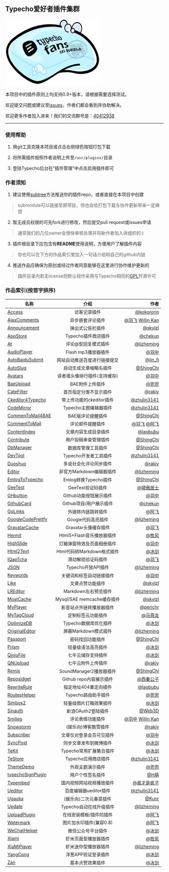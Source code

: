 ## Typecho爱好者插件集群

![logo](https://raw.githubusercontent.com/typecho-fans/typecho-fans.github.io/master/soapgroup.png)

本项目中的插件原则上均支持0.9+版本，请根据需要选择测试。

欢迎提交问题或建议至[issues](https://github.com/typecho-fans/plugins/issues)，作者们都会看到并协助解决。

欢迎更多作者加入进来！我们的交流群号是：[40412938](http://shang.qq.com/wpa/qunwpa?idkey=a5a8afedf099e18ddf9b530db9217251e39001d52aace42888bf470d9b6cb86a)

<hr>

### 使用帮助

 1. 用git工具克隆本项目或点击右侧绿色按钮打包下载

 2. 将所需插件按照作者说明上传至`/usr/plugins/`目录

 3. 登陆Typecho后台在“插件管理”中点击启用插件即可

### 作者须知

 1. 建议使用[subtree](http://aoxuis.me/post/2013-08-06-git-subtree)方法推送你的插件repo，或者直接在本项目中创建

 > submodule可以链接至原项目，但也会给打包下载与协作更新带来一定麻烦

 2. 暂无成员权限的可先fork进行修改，然后提交pull request或issues申请

 > 通常我们的几位owner会很快审核处理并将新作者加入进组织的:)

 3. 插件根目录下应包含有**README**使用说明，方便用户了解插件内容

 > 你也可以在下方的作品索引里加入一句话介绍和自己的github内链

 4. 推送作品应确保为原创或经过作者同意能够在这里进行协作维护更新的

 > 插件目录内若无license则默认视作采用与Typecho相同的[GPL](https://github.com/typecho/typecho/blob/master/license.txt)开源许可

### 作品索引(按首字排序)

| 名称 | 介绍 | 作者 |
| ---- |:----:| ----:|
| [Access](https://github.com/kokororin/typecho-plugin-Access) | 访客记录插件 | [@kokororin](https://github.com/kokororin) |
| [AjaxComments](https://github.com/typecho-fans/plugins/tree/master/AjaxComments) | 异步嵌套评论插件 | [@羽飞](https://github.com/byends) [Willin Kan](http://kan.willin.org) |
| [Announcement](https://github.com/typecho-fans/plugins/tree/master/Announcement) | 弹出式公告栏插件 | [@skylzl](https://github.com/xiaogouxo) |
| [AppStore](https://github.com/typecho-fans/plugins/tree/master/AppStore) | Typecho插件商店插件 | [@chekun](https://github.com/chekun) |
| [At](https://github.com/typecho-fans/plugins/tree/master/At) | 评论@型回复模式插件 | [@lizheming](https://github.com/lizheming) |
| [AudioPlayer](https://github.com/typecho-fans/plugins/tree/master/AudioPlayer) | Flash mp3播放器插件 | [@羽中](https://github.com/jzwalk) |
| [AutoBaiduSubmit](https://github.com/jinfeijie/AutoBaiduSubmit) | 网站自动推送百度进行链接提交 | [@jin_fj](https://github.com/jinfeijie) |
| [AutoSlug](https://github.com/typecho-fans/plugins/tree/master/AutoSlug) | 自动生成文章缩略名插件 | [@ShingChi](https://github.com/shingchi) |
| [Avatars](https://github.com/typecho-fans/plugins/tree/master/Avatars) | 读者墙头像排行插件(支持缓存) | [@羽中](https://github.com/jzwalk) |
| [BaeUpload](https://github.com/typecho-fans/plugins/tree/master/BaeUpload) | BAE附件上传插件 | [@兜兜](https://github.com/doudoutime) |
| [CateFilter](https://github.com/typecho-fans/plugins/tree/master/CateFilter) | 首页指定分类不显示插件 | [@rakiy](https://github.com/rakiy) |
| [Ckeditor4Typecho](https://github.com/typecho-fans/plugins/tree/master/Ckeditor4Typecho) | 带上传功能的ckeditor插件 | [@zhulin3141](https://github.com/zhulin3141) |
| [CodeMirror](https://github.com/typecho-fans/plugins/tree/master/CodeMirror) | Typecho主题编辑器插件 | [@zhulin3141](https://github.com/zhulin3141) |
| [CommenToMail4BAE](https://github.com/typecho-fans/plugins/tree/master/CommenToMail4BAE) | BAE版评论提醒插件 | [@ShingChi](https://github.com/shingchi) |
| [CommentToMail](https://github.com/byends/CommentToMail) | 评论邮件提醒插件 | [@羽飞](https://github.com/byends) [@阿飞](https://github.com/defeme) |
| [ContentIndex](https://github.com/typecho-fans/plugins/tree/master/ContentIndex) | 文章内容生成目录插件 | [@laobubu](https://github.com/laobubu) |
| [Contribute](https://github.com/typecho-fans/plugins/tree/master/Contribute) | 用户投稿审查管理插件 | [@ShingChi](https://github.com/shingchi) |
| [DbManager](https://github.com/typecho-fans/plugins/tree/master/DbManager) | 数据库管理工具插件 | [@ShingChi](https://github.com/shingchi) |
| [DevTool](https://github.com/typecho-fans/plugins/tree/master/DevTool) | Typecho开发者工具插件 | [@zhulin3141](https://github.com/zhulin3141) |
| [Duoshuo](https://github.com/typecho-fans/plugins/tree/master/Duoshuo) | 多说社会化评论同步插件 | [@rakiy](https://github.com/rakiy) |
| [Editor](https://github.com/typecho-fans/plugins/tree/master/Editor) | 非官方Markdown编辑器插件 | [@lizheming](https://github.com/lizheming) |
| [EmlogToTypecho](https://github.com/typecho-fans/plugins/tree/master/EmlogToTypecho) | Emlog转换Typecho插件 | [@ShingChi](https://github.com/shingchi) |
| [GeeTest](https://github.com/typecho-fans/plugins/tree/master/GeeTest) | GeeTest验证码插件 | [@啸傲居士](https://github.com/shuxiao9058) |
| [GHbutton](https://github.com/typecho-fans/plugins/tree/master/GHbutton) | Github功能按钮展示插件 | [@羽中](https://github.com/jzwalk) |
| [GithubCard](https://github.com/typecho-fans/plugins/tree/master/GithubCard) | Github项目/用户展示插件 | [@chekun](https://github.com/chekun) |
| [GoLinks](https://github.com/typecho-fans/plugins/tree/master/GoLinks) | 外链转内链跳转插件 | [@阿飞](https://github.com/defeme) |
| [GoogleCodePrettfy](https://github.com/typecho-fans/plugins/tree/master/GoogleCodePrettify) | Google代码高亮插件 | [@lizheming](https://github.com/lizheming) |
| [GravatarCache](https://github.com/typecho-fans/plugins/tree/master/GravatarCache) | Gravatar头像缓存插件 | [@羽飞](https://github.com/byends) |
| [Hermit](https://github.com/typecho-fans/plugins/tree/master/Hermit) | Html5+Flash音乐播放器插件 | [@牧风](https://github.com/iMuFeng) |
| [HighSlide](https://github.com/typecho-fans/plugins/tree/master/HighSlide) | 灯箱弹窗特效及页面相册插件 | [@羽中](https://github.com/jzwalk) |
| [Html2Text](https://github.com/typecho-fans/plugins/tree/master/Html2Text) | Html代码转Markdown格式插件 | [@冰剑](https://github.com/binjoo) |
| [IQapTcha](https://github.com/typecho-fans/plugins/tree/master/IQapTcha) | 滑动解锁验证码插件 | [@羽飞](https://github.com/byends) |
| [JSON](https://github.com/typecho-fans/plugins/tree/master/JSON) | Typecho开放API插件 | [@lizheming](https://github.com/lizheming) |
| [Keywords](https://github.com/typecho-fans/plugins/tree/master/Keywords) | 关键词和标签自动链接插件 | [@羽中](https://github.com/jzwalk) |
| [Like](https://github.com/typecho-fans/plugins/tree/master/Like) | 文章点赞功能插件 | [@skylzl](https://github.com/xiaogouxo) |
| [LREditor](https://github.com/typecho-fans/plugins/tree/master/LREditor) | Markdown左右预览插件 | [@lizheming](http://github.com/lizheming) |
| [MostCache](https://github.com/typecho-fans/plugins/tree/master/MostCache) | Mysql/SAE memcache缓存插件 | [@skylzl](https://github.com/xiaogouxo) |
| [MyPlayer](https://github.com/typecho-fans/plugins/tree/master/MyPlayer) | 影音站点外链转播放器插件 | [@perichr](http://github.com/perichr) |
| [MyTagCloud](https://github.com/typecho-fans/plugins/tree/master/MyTagCloud) | 定制标签云功能插件 | [@马燕龙](https://github.com/YanlongMa) |
| [OptimizeDB](https://github.com/typecho-fans/plugins/tree/master/OptimizeDB) | Typecho数据库优化插件 | [@冰剑](https://github.com/binjoo) |
| [OriginalEditor](https://github.com/typecho-fans/plugins/tree/master/OriginalEditor) | 屏蔽Markdown模式插件 | [@lizheming](http://github.com/lizheming) |
| [Passport](https://github.com/typecho-fans/plugins/tree/master/Passport) | 密码找回功能插件 | [@ShingChi](https://github.com/shingchi) |
| [Prism](https://github.com/typecho-fans/plugins/tree/master/Prism) | 轻量级语法高亮插件 | [@冰剑](https://github.com/binjoo) |
| [QiniuFile](https://github.com/typecho-fans/plugins/tree/master/QiniuFile) | 七牛云储存支持插件 | [@冰剑](https://github.com/binjoo) |
| [QNUpload](https://github.com/typecho-fans/plugins/tree/master/QNUpload) | 七牛云附件上传插件 | [@rakiy](https://github.com/rakiy) |
| [Remix](https://github.com/typecho-fans/plugins/tree/master/Remix) | SoundManager2播放器插件 | [@ShingChi](https://github.com/shingchi) |
| [Reposidget](https://github.com/typecho-fans/plugins/tree/master/Reposidget) | Github repo内容展示插件 | [@西秦公子](https://github.com/xiqingongzi) |
| [RewriteRule](https://github.com/typecho-fans/plugins/tree/master/RewriteRule) | 指定地址404重定向插件 | [@laobubu](https://github.com/laobubu) |
| [RoutesHelper](https://github.com/typecho-fans/plugins/tree/master/RoutesHelper) | Typecho路由助手插件 | [@兜兜](https://github.com/doudoutime) |
| [Simbox2](https://github.com/typecho-fans/plugins/tree/master/Simbox2) | 轻量级图片灯箱效果插件 | [@冰剑](https://github.com/binjoo) |
| [Sinauth](https://github.com/typecho-fans/plugins/tree/master/Sinauth) | 新浪OAuth2登陆插件 | [@Web3D](https://github.com/web3d) |
| [Smilies](https://github.com/typecho-fans/plugins/tree/master/Smilies) | 评论表情功能插件 | [@羽中](https://github.com/jzwalk) [Willin Kan](http://kan.willin.org) |
| [Snowstorm](https://github.com/typecho-fans/plugins/tree/master/Snowstorm) | (娱乐向)博客飘雪插件 | [@rakiy](https://github.com/rakiy) |
| [Subscriber](https://github.com/typecho-fans/plugins/tree/master/Subscriber) | 文章仅对登录会员可见插件 | [@羽中](https://github.com/jzwalk) |
| [SyncPost](https://github.com/typecho-fans/plugins/tree/master/SyncPost) | 同步文章发布到微博插件 | [@冰剑](https://github.com/binjoo) |
| [TeKit](https://github.com/binjoo/TeKit) | Typecho常用扩展集合插件 | [@冰剑](https://github.com/binjoo) |
| [TeStore](https://github.com/typecho-fans/plugins/tree/master/TeStore) | Typecho应用商店插件 | [@zhulin3141](https://github.com/zhulin3141) |
| [ThemeDemo](https://github.com/typecho-fans/plugins/tree/master/ThemeDemo) | 外观主题演示插件 | [@兜兜](https://github.com/doudoutime) |
| [typechoSignPlugin](https://github.com/typecho-fans/plugins/tree/master/typechoSignPlugin) | 用户个性签名插件 | [@H萌](https://github.com/hmoe) |
| [Typembed](https://github.com/typecho-fans/plugins/tree/master/Typembed) | 国内视频网站视频播放插件 | [@我才是疯子](https://github.com/nothingisover) |
| [Ueditor](https://github.com/typecho-fans/plugins/tree/master/Ueditor) | 百度编辑器ueditor插件 | [@zhulin3141](https://github.com/zhulin3141) |
| [Ugauka](https://github.com/typecho-fans/plugins/tree/master/Ukagaka) | (娱乐向)二次元春菜插件 | [@Kunr](https://github.com/Rakume) |
| [Update](https://github.com/typecho-fans/plugins/tree/master/Update) | Typecho自动在线升级插件 | [@lizheming](https://github.com/lizheming) |
| [UploadPlugin](https://github.com/typecho-fans/plugins/tree/master/UploadPlugin) | 在线安装模板/插件的插件 | [@阿飞](https://github.com/defeme) |
| [Watermark](https://github.com/typecho-fans/plugins/tree/master/Watermark) | 图片加水印插件(兼容0.8) | [@阿飞](https://github.com/defeme) |
| [WeChatHelper](https://github.com/binjoo/WeChatHelper) | 微信公众号平台插件 | [@冰剑](https://github.com/binjoo) |
| [Xiami](https://github.com/typecho-fans/plugins/tree/master/Xiami) | 虾米页面型播放器插件 | [@牧风](https://github.com/iMuFeng) |
| [XiaMiPlayer](https://github.com/typecho-fans/plugins/tree/master/XiaMiPlayer) | 虾米迷你型播放器插件 | [@lizheming](https://github.com/lizheming) |
| [YangCong](https://github.com/typecho-fans/plugins/tree/master/YangCong) | 洋葱APP验证登录插件 | [@冰剑](https://github.com/binjoo) |
| [Zan](https://github.com/typecho-fans/plugins/tree/master/Zan) | 基本点赞效果插件 | [@冰剑](https://github.com/binjoo) |



